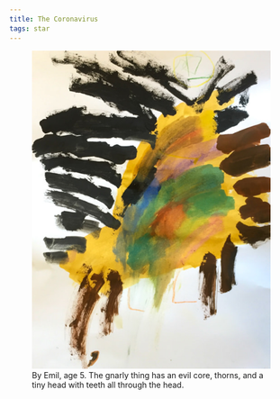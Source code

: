 ```yaml
---
title: The Coronavirus
tags: star
---
```

<figure>
<img src="/img/emil-drawing/IMG_0729.jpg" alt="">
<figcaption>By Emil, age 5. The gnarly thing has an evil core, thorns, and a tiny head with teeth all through the head.</figcaption>
</figure>

